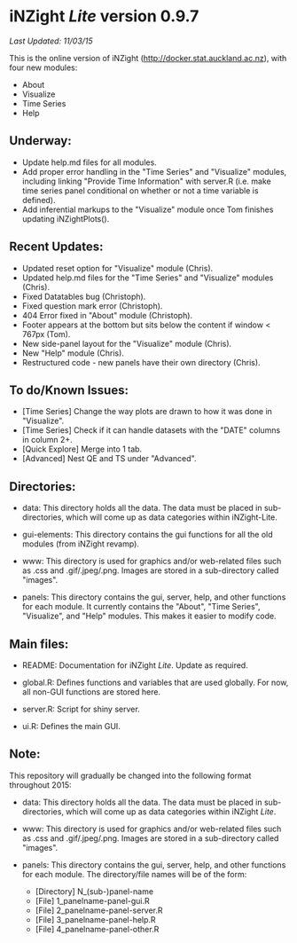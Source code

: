 iNZight *Lite* version 0.9.7
============================

*Last Updated: 11/03/15*

This is the online version of iNZight (http://docker.stat.auckland.ac.nz), with four new modules:

- About
- Visualize
- Time Series
- Help

Underway:
---------
- Update help.md files for all modules.
- Add proper error handling in the "Time Series" and "Visualize" modules, including linking "Provide Time Information" with server.R (i.e. make time series panel conditional on whether or not a time variable is defined).
- Add inferential markups to the "Visualize" module once Tom finishes updating iNZightPlots().

Recent Updates:
---------------
- Updated reset option for "Visualize" module (Chris).
- Updated help.md files for the "Time Series" and "Visualize" modules (Chris).
- Fixed Datatables bug (Christoph).
- Fixed question mark error (Christoph).
- 404 Error fixed in "About" module (Christoph).
- Footer appears at the bottom but sits below the content if window $<$ 767px (Tom).
- New side-panel layout for the "Visualize" module (Chris).
- New "Help" module (Chris).
- Restructured code - new panels have their own directory (Chris).

To do/Known Issues:
-------------------
- [Time Series] Change the way plots are drawn to how it was done in "Visualize".
- [Time Series] Check if it can handle datasets with the "DATE" columns in column 2+.
- [Quick Explore] Merge into 1 tab.
- [Advanced] Nest QE and TS under "Advanced".

Directories:
------------
- data:
This directory holds all the data. The data must be placed in sub-directories, which will come up as data categories within iNZight-Lite.

- gui-elements:
This directory contains the gui functions for all the old modules (from iNZight revamp). 

- www:
This directory is used for graphics and/or web-related files such as .css and .gif/.jpeg/.png. Images are stored in a sub-directory called "images".

- panels:
This directory contains the gui, server, help, and other functions for each module. It currently contains the "About", "Time Series", "Visualize", and "Help" modules. This makes it easier to modify code.

Main files:
-----------
- README:
Documentation for iNZight *Lite*. Update as required.

- global.R:
Defines functions and variables that are used globally. For now, all non-GUI functions are stored here.

- server.R:
Script for shiny server.

- ui.R:
Defines the main GUI.

Note:
-----
This repository will gradually be changed into the following format throughout 2015:

- data:
This directory holds all the data. The data must be placed in sub-directories, which will come up as data categories within iNZight *Lite*. 


- www:
This directory is used for graphics and/or web-related files such as .css and .gif/.jpeg/.png. Images are stored in a sub-directory called "images".

- panels:
This directory contains the gui, server, help, and other functions for each module. The directory/file names will be of the form:
  + [Directory] N_(sub-)panel-name
  + [File] 1_panelname-panel-gui.R
  + [File] 2_panelname-panel-server.R
  + [File] 3_panelname-panel-help.R
  + [File] 4_panelname-panel-other.R


